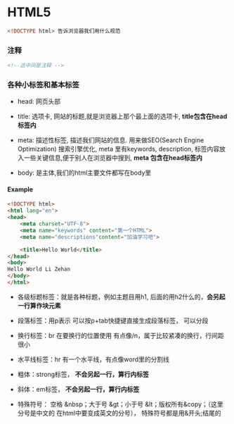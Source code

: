 # HTML5

```html
<!DOCTYPE html> 告诉浏览器我们用什么规范
```

### 注释

```html
<!--这中间是注释 -->
```

### 各种小标签和基本标签

- head: 网页头部

- title: 选项卡, 网站的标题,就是浏览器上那个最上面的选项卡, **title包含在head标签内**

- meta: 描述性标签, 描述我们网站的信息. 用来做SEO(Search Engine Optimization) 搜索引擎优化, meta 里有keywords, description, 标签内容放入一些关键信息,便于别人在浏览器中搜到, **meta 包含在head标签内**

- body: 是主体,我们的html主要文件都写在body里

#### Example

```html
<!DOCTYPE html>
<html lang="en">
<head>
    <meta charset="UTF-8">
    <meta name="keywords" content="第一个HTML">
    <meta name="descriptions"content="加油学习吧">

    <title>Hello World</title>
</head>
<body>
Hello World Li Zehan
</body>
</html>
```

- 各级标题标签：就是各种标题，例如主题目用h1, 后面的用h2什么的，**会另起一行算作块元素**

- 段落标签：用p表示 可以按p+tab快捷键直接生成段落标签， 可以分段

- 换行标签：br 在要换行的位置使用 有点像/n，属于比较紧凑的换行，行间距很小

- 水平线标签：hr 有一个水平线，有点像word里的分割线

- 粗体：strong标签， **不会另起一行，算行内标签**

- 斜体：em标签， **不会另起一行，算行内标签**

- 特殊符号： 空格 &nbsp；大于号 &gt；小于号 &lt；版权所有&copy；（这里分号是中文的 在html中要变成英文的分号）， 特殊符号都是用&开头;结尾的

  